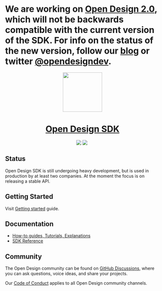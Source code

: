 # We are working on [Open Design 2.0](https://opendesign.dev/blog/open-design-2-0), which will not be backwards compatible with the current version of the SDK. For info on the status of the new version, follow our [blog](https://opendesign.dev/blog) or twitter [@opendesigndev](https://twitter.com/OpenDesignDev).

<p align="center">
  <a href="https://opendesign.dev">
    <img src="https://opendesign.dev/favicons/apple-touch-icon.png?v2" height="128">
    <h1 align="center">Open Design SDK</h1>
  </a>
</p>

<p align="center">
  <a aria-label="NPM version" href="https://www.npmjs.com/package/@opendesign/sdk"><img src="https://img.shields.io/npm/v/@opendesign/sdk.svg?style=flat" /></a>
  <a href="https://github.com/opendesigndev/open-design-sdk/blob/master/LICENSE"><img src="https://img.shields.io/badge/license-Apache%202-blue" /></a>
  <a aria-label="Join the community on GitHub" href="https://github.com/opendesigndev/open-design-sdk/discussions"><img alt="" src="https://img.shields.io/badge/-Join%20the%20community-brightgreen"></a>
</p>

## Status

Open Design SDK is still undergoing heavy development, but is used in production by at least two companies. At the moment the focus is on releasing a stable API.

## Getting Started

Visit <a aria-label="Open Design Getting started" href="https://opendesign.dev/docs/getting-started">Getting started</a> guide.

## Documentation

- [How-to guides, Tutorials, Explanations](https://opendesign.dev/docs/)
- [SDK Reference](https://opendesign.dev/docs/sdk-reference/introduction)

## Community

The Open Design community can be found on [GitHub Discussions](https://github.com/opendesigndev/open-design-sdk/discussions), where you can ask questions, voice ideas, and share your projects.

Our [Code of Conduct](https://github.com/opendesigndev/open-design-sdk/blob/master/CODE_OF_CONDUCT.md) applies to all Open Design community channels.
